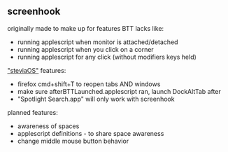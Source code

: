## screenhook
originally made to make up for features BTT lacks like:
- running applescript when monitor is attached/detached
- running applescript when you click on a corner
- running applescript for any click (without modifiers keys held) 

["steviaOS"](https://github.com/steventheworker/applescripts) features:
- firefox cmd+shift+T to reopen tabs AND windows
- make sure afterBTTLaunched.applescript ran, launch DockAltTab after
- "Spotlight Search.app" will only work with screenhook

planned features:
- awareness of spaces
- applescript definitions - to share space awareness
- change middle mouse button behavior

